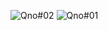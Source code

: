 ![Qno#02](https://github.com/Parmanand441/BQ_Assignmnet10_JavaScript./assets/106175480/575f8030-4ce0-4f3f-b9a0-875dbf21c377)
![Qno#01](https://github.com/Parmanand441/BQ_Assignmnet10_JavaScript./assets/106175480/0939ed21-38db-4b76-91a5-d2b91be100e4)
